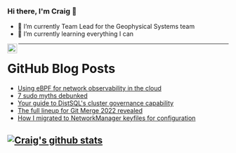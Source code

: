 ### Hi there, I'm Craig 👋

<!--
**CraigTeelFugro/CraigTeelFugro** is a ✨ _special_ ✨ repository because its `README.md` (this file) appears on your GitHub profile.

Here are some ideas to get you started:
-->

- 🔭 I’m currently Team Lead for the Geophysical Systems team
- 🌱 I’m currently learning everything I can

[<img align="left" alt="Craig Teel | LinkedIn" width="22px" src="https://cdn.jsdelivr.net/npm/simple-icons@v3/icons/linkedin.svg" />][linkedin]

---

# GitHub Blog Posts

<!-- BLOG-POST-LIST:START -->
- [Using eBPF for network observability in the cloud](https://opensource.com/article/22/8/ebpf-network-observability-cloud)
- [7 sudo myths debunked](https://opensource.com/article/22/8/debunk-sudo-myths)
- [Your guide to DistSQL&#39;s cluster governance capability](https://opensource.com/article/22/8/your-guide-distsqls-cluster-governance-capability)
- [The full lineup for Git Merge 2022 revealed](https://github.blog/2022-08-23-the-full-lineup-for-git-merge-2022-revealed/)
- [How I migrated to NetworkManager keyfiles for configuration](https://opensource.com/article/22/8/migrate-networkmanager-keyfiles-configuration)
<!-- BLOG-POST-LIST:END -->

## [![Craig's github stats](https://github-readme-stats.vercel.app/api?username=craigteelfugro)](https://github.com/anuraghazra/github-readme-stats)


[linkedin]: https://linkedin.com/in/craig-teel-b8786771
